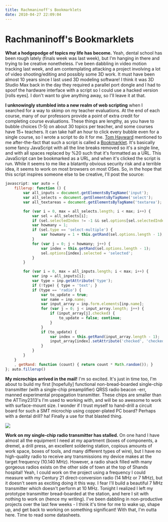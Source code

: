 ```yaml
---
title: Rachmaninoff's Bookmarklets
date: 2010-04-27 22:09:04
---
```


# Rachmaninoff's Bookmarklets

__What a hodgepodge of topics my life has become.__ Yeah, dental school has been rough lately (finals week was last week), but I'm hanging in there and trying to be creative nonetheless. I've been dabbling in video motion tracking last week, and am contemplating attacking a project involving a lot of video shooting/editing and possibly some 3D work. It must have been almost 10 years since I last used 3D modeling software! I think it was 3D Studio Max back in the day they required a parallel port dongle and I had to spoof the hardware interface with a script so I could use a hacked version \[rolls eyes\]. I don't want to give anything away, so I'll leave it at that.

__I unknowingly stumbled into a new realm of web scripting__ when I searched for a way to skimp on my teacher evaluations. At the end of each course, many of our professors provide a point of extra credit for completing course evaluations. These things are lengthy, as you have to bubble choices (1-5) on about 30 topics per teacher, and some courses have 15+ teachers. It can take half an hour to click every bubble even for a single course, so I wrote a script to do it for me. [Tom Hayward](http://tomh.us) mentioned to me after-the-fact that such a script is called a [Bookmarklet](http://en.wikipedia.org/wiki/Bookmarklet). It's basically some fancy JavaScript with all the line breaks removed so it's a single line, and with all spaces replaced by %20 such that it's formatted as a URL. This JavaScript can be bookmarked as a URL, and when it's clicked the script is run. While it seems to me like a blatantly obvious security risk and a terrible idea, it seems to work on most browsers on most OSes. So, in the hope that this script inspires someone else to be creative, I'll post the source:

```js
javascript: var auto = {
    fillerup: function () {
        var all_inputs = document.getElementsByTagName('input');
        var all_selects = document.getElementsByTagName('select');
        var all_textareas = document.getElementsByTagName('textarea');

        for (var i = 0, max = all_selects.length; i < max; i++) {
            var sel = all_selects[i];
            if (sel.selectedIndex != -1 && sel.options[sel.selectedIndex].value) { continue; }
            var howmany = 1;
            if (sel.type == 'select-multiple') {
                var howmany = 1 + this.getRand(sel.options.length - 1);
            }
            for (var j = 0; j < howmany; j++) {
                var index = this.getRand(sel.options.length - 1);
                sel.options[index].selected = 'selected';
            }
        }

        for (var i = 0, max = all_inputs.length; i < max; i++) {
            var inp = all_inputs[i];
            var type = inp.getAttribute('type');
            if (!type) { type = 'text'; }
            if (type == 'radio') {
                var to_update = true;
                var name = inp.name;
                var input_array = inp.form.elements[inp.name];
                for (var j = 0; j < input_array.length; j++) {
                    if (input_array[j].checked) {
                        to_update = false; continue;
                    }
                }
                if (to_update) {
                    var index = this.getRand(input_array.length - 1);
                    input_array[index].setAttribute('checked', 'checked');
                }
            }
        }
    }
    , getRand: function (count) { return count * Math.random()); }
}; auto.fillerup()
```

__My microchips arrived in the mail!__ I'm so excited. It's just in time too, I'm about to build my first \[hopefully\] functional non-bread-boarded single-chip transmitter (with a single-chip preamplifier) QRSS radio beacon -err, manned experimental propagation transmitter. These chips are smaller than the ATTiny2313's I'm used to working with, and will be so awesome to work with surface-mount size. I wonder if I trust myself to hand-drill a circuit board for such a SMT microchip using copper-plated PC board? Perhaps with a dental drill? ha! Finally a use for that blasted thing.

<div class="text-center img-small">

[![](https://swharden.com/static/2010/04/27/attiny44a_thumb.jpg)](https://swharden.com/static/2010/04/27/attiny44a.jpg)

</div>

__Work on my single-chip radio transmitter has stalled.__ On one hand I have almost all the equipment I need at my apartment (boxes of components, a dremel, a drill press, an excellent soldering station, copious amounts of work space, boxes of tools, and many different types of wire), but I have no high-quality radio to receive any transmissions my device makes at the target frequency (10.140 MHz). However, a radio shack filled with many gorgeous radios exists on the other side of town at the top of Shands hospital! Yeah, I could work on the project using a frequency I could measure with my Century 21 direct-conversion radio (14 MHz or 7 MHz), but it doesn't seem as exciting doing it this way. I fear I'll build a beautiful 7 MHz transmitter which doesn't perform at 10 MHz. Tonight I realized I left my prototype transmitter bread-boarded at the station, and here I sit with nothing to work on (hence my writing). I've been dabbling in non-productive projects over the last few weeks - I think it's time for me to wake up, shape up, and get back to working on something significant! With that, I'm outta here. Time to read some datasheets.


